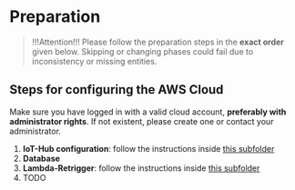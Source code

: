 # Preparation

> !!!Attention!!!
> Please follow the preparation steps in the **exact order** given below.
> Skipping or changing phases could fail due to inconsistency or missing entities.

## Steps for configuring the AWS Cloud

Make sure you have logged in with a valid cloud account, **preferably with administrator rights**. If not existent, please create one or contact your administrator.

1. **IoT-Hub configuration**: follow the instructions inside [this subfolder](/iot-rule)
2. **Database**
3. **Lambda-Retrigger**: follow the instructions inside [this subfolder](/lambda-retrigger)
4. TODO
